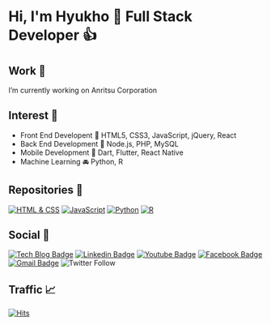 # Hi, I'm Hyukho 👋 Full Stack Developer :thumbsup:

## Work :briefcase: 
I’m currently working on Anritsu Corporation

## Interest :mag_right:
* Front End Developent :art: HTML5, CSS3, JavaScript, jQuery, React
* Back End Development :floppy_disk: Node.js, PHP, MySQL
* Mobile Development :iphone: Dart, Flutter, React Native
* Machine Learning :oncoming_automobile: Python, R

## Repositories :notebook:
[![HTML & CSS](https://img.shields.io/badge/HTML%20%26%20CSS-brightgreen)](https://github.com/Hyuk/html-css) [![JavaScript](https://img.shields.io/badge/JavaScript-yellow)](https://github.com/Hyuk/javascript) [![Python](https://img.shields.io/badge/Python-yellowgreen)](https://github.com/Hyuk/python) [![R](https://img.shields.io/badge/R-orange)](https://github.com/Hyuk/r)

## Social :raised_hands:
[![Tech Blog Badge](http://img.shields.io/badge/-Tech%20blog-black?style=flat-square&logo=github&link=https://www.smilehugo.com)](https://www.smilehugo.com) [![Linkedin Badge](https://img.shields.io/badge/-LinkedIn-blue?style=flat-square&logo=Linkedin&logoColor=white&link=https://www.linkedin.com/in/smilehugo/)](https://www.linkedin.com/in/smilehugo/) [![Youtube Badge](https://img.shields.io/badge/Youtube-ff0000?style=flat-square&logo=youtube&link=https://www.youtube.com/channel/UCcPuem4gq5sNiZGLjeSys0w)](https://www.youtube.com/channel/UCcPuem4gq5sNiZGLjeSys0w) [![Facebook Badge](https://img.shields.io/badge/facebook-1877f2?style=flat-square&logo=facebook&logoColor=white&link=https://www.facebook.com/smilehugo)](https://www.facebook.com/smilehugo) [![Gmail Badge](https://img.shields.io/badge/Gmail-d14836?style=flat-square&logo=Gmail&logoColor=white&link=mailto:hyukho83@gmail.com)](mailto:hyukho83@gmail.com) ![Twitter Follow](https://img.shields.io/twitter/follow/smilehugo?label=Follow&style=social)

## Traffic :chart_with_upwards_trend:
[![Hits](https://hits.seeyoufarm.com/api/count/incr/badge.svg?url=https%3A%2F%2Fgithub.com%2FHyuk%2Fhit-counter&count_bg=%233A4BC7&title_bg=%23333333&icon=node-dot-js.svg&icon_color=%23FFFF00&title=Visitors&edge_flat=false)](https://hits.seeyoufarm.com)
